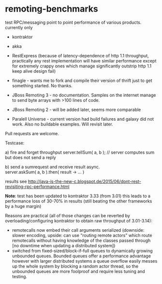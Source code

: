 # remoting-benchmarks

test RPC/messaging point to point performance of various products.
currently only
* kontraktor
* akka
* RestExpress (because of latency-dependence of http 1.1 throughput, practically any rest implementation 
will have similar performance except for extremely crappy ones which manage significantly outstrip 
http 1.1 keep alive design fail)

* finagle - wants me to fork and compile their version of thrift just to get something started. No thanks.
* JBoss Remoting 3 - no documentation. Samples on the internet manage to send byte arrays with >100 lines of code.
* JBoss Remoting 2 - will be added later, seems more comparable
* Paralell Universe - current version had build failures and galaxy did not work. Also no buildable examples. 
  Will revisit later.
  
Pull requests are welcome.

Testcase:

a) fire and forget throughput
server.tellSum( a, b ); // server computes sum but does not send a reply

b) send a sumrequest and receive result async.  
server.askSum( a, b ).then( result -> ... )

results see http://java-is-the-new-c.blogspot.de/2015/06/dont-rest-revisiting-rpc-performance.html

**Note**: test has been updated to kontraktor 3.33 (from 3.01) this leads to a performance loss of 30-70% in results (still beating the other frameworks by a huge margin)

Reasons are practical (all of those changes can be reverted by overloading/configuring kontraktor to obtain raw throughput of 3.01-3.14):

* remotecalls now embed their call arguments serialized (downside: slower encoding, upside: can use "routing remote actors" which route remotecalls without having knowledge of the classes passed through [no downtime when updating a distributed system])
* switched from fixed-sized/block-if-full queues to dynamically growing unbounded queues. Bounded queues offer a performance advantage however with larger distributed systems a queue overflow easily messes up the whole system by blocking a random actor thread, so the unbounded queues are more foolproof and require less tuning and testing.
